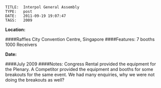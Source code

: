     
    TITLE: 	Interpol General Assembly	
    TYPE: 	post	
    DATE: 	2011-09-19 19:07:47	
    TAGS: 	2009	


**Location:**

####Raffles City Convention Centre,
Singapore
####Features:
7 booths
1000 Receivers

**Date:**

####July 2009
####Notes:
Congress Rental provided the equipment for the Plenary.
A Competitor provided the equipment and booths for some breakouts for the same event. We had many enquiries, why we were not doing the breakouts as well?












